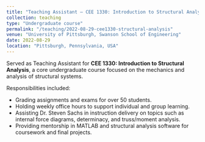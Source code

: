 ```yaml
---
title: "Teaching Assistant – CEE 1330: Introduction to Structural Analysis"
collection: teaching
type: "Undergraduate course"
permalink: "/teaching/2022-08-29-cee1330-structural-analysis"
venue: "University of Pittsburgh, Swanson School of Engineering"
date: 2022-08-29
location: "Pittsburgh, Pennsylvania, USA"
---
```


Served as Teaching Assistant for **CEE 1330: Introduction to Structural Analysis**, a core undergraduate course focused on the mechanics and analysis of structural systems.

Responsibilities included:

- Grading assignments and exams for over 50 students.
- Holding weekly office hours to support individual and group learning.
- Assisting Dr. Steven Sachs in instruction delivery on topics such as internal force diagrams, determinacy, and truss/moment analysis.
- Providing mentorship in MATLAB and structural analysis software for coursework and final projects.